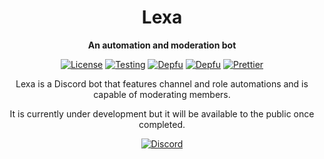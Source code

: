 <div align="center">
  
  # Lexa
  
  **An automation and moderation bot**
  
  [![License](https://img.shields.io/github/license/JKLorenzo/Lexa)](https://github.com/JKLorenzo/Lexa/LICENSE.md)
  [![Testing](https://github.com/JKLorenzo/Lexa/workflows/Testing/badge.svg)](https://github.com/JKLorenzo/Lexa/actions)
  [![Depfu](https://badges.depfu.com/badges/10a2b397579dcfc1b15b4327c12a9bdd/status.svg)](https://depfu.com)
  [![Depfu](https://badges.depfu.com/badges/10a2b397579dcfc1b15b4327c12a9bdd/count.svg)](https://depfu.com/github/JKLorenzo/Lexa?project_id=29783)
  [![Prettier](https://img.shields.io/badge/code_style-prettier-ff69b4.svg?style=flat-square)](https://github.com/prettier/prettier)
  
  Lexa is a Discord bot that features channel and role automations and is capable of moderating members.
  
  It is currently under development but it will be available to the public once completed.
  
  [![Discord](https://discord.com/api/guilds/867716791231971329/embed.png?style=banner2)](https://discord.gg/upMKkmfsDZ)
  
</div>
